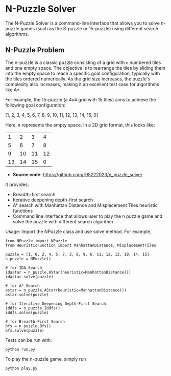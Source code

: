 # N-Puzzle Solver
The N-Puzzle Solver is a command-line interface that allows you to solve n-puzzle games (such as the 8-puzzle or 15-puzzle) using different search algorithms.

## N-Puzzle Problem
The n-puzzle is a classic puzzle consisting of a grid with `n` numbered tiles and one empty space. The objective is to rearrange the tiles by sliding them into the empty space to reach a specific goal configuration, typically with the tiles ordered numerically. As the grid size increases, the puzzle's complexity also increases, making it an excellent test case for algorithms like A*.

For example, the 15-puzzle (a 4x4 grid with 15 tiles) aims to achieve the following goal configuration:

\[1, 2, 3, 4, 5, 6, 7, 8, 9, 10, 11, 12, 13, 14, 15, 0\]

Here, `0` represents the empty space. In a 2D grid format, this looks like:

<table>
  <tr>
    <td>1</td>
    <td>2</td>
    <td>3</td>
    <td>4</td>
  </tr>
  <tr>
    <td>5</td>
    <td>6</td>
    <td>7</td>
    <td>8</td>
  </tr>
  <tr>
    <td>9</td>
    <td>10</td>
    <td>11</td>
    <td>12</td>
  </tr>
  <tr>
    <td>13</td>
    <td>14</td>
    <td>15</td>
    <td>0</td>
  </tr>
</table>

- **Source code:** https://github.com/r95222023/n_puzzle_solver

It provides:

- Breadth-first search
- Iterative deepening depth-first search
- A* search with Manhattan Distance and Misplacement Tiles heuristic functions 
- Command line interface that allows user to play the n puzzle game and solve the 
  puzzle with different search algorithm


Usage:
Import the NPuzzle class and use solve method. For example, 

    from NPuzzle import NPuzzle
    from HeuristicFunction import ManhattanDistance, MisplacementTiles

    puzzle = [1, 0, 2, 4, 5, 7, 3, 8, 9, 6, 11, 12, 13, 10, 14, 15]
    n_puzzle = NPuzzle()
    
    # for IDA Search
    idastar = n_puzzle.AStar(heuristic=ManhattanDistance())
    idastar.solve(puzzle)
    
    # for A* Search
    astar = n_puzzle.AStar(heuristic=ManhattanDistance())
    astar.solve(puzzle)
    
    # for Iterative Deepening Depth-First Search
    iddfs = n_puzzle.Iddfs()
    iddfs.solve(puzzle)
    
    # for Breadth-First Search
    bfs = n_puzzle.Bfs()
    bfs.solve(puzzle)
    
Tests can be run with:

    python run.py
    
To play the n-puzzle game, simply run

    python play.py